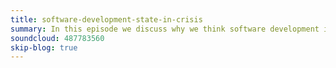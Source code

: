 ```yaml
---
title: software-development-state-in-crisis
summary: In this episode we discuss why we think software development is in a state of crisis and what to do to solve it.
soundcloud: 487783560
skip-blog: true
---
```

